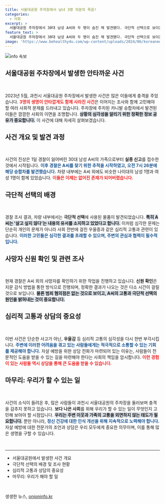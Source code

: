 ```yaml
---
title: 서울대공원 주차장에서 남녀 3명 의문의 죽음!
categories:
  - 사회
excerpt: >
  서울대공원 주차장에서 30대 남성 A씨와 두 명이 숨진 채 발견됐다. 극단적 선택으로 보이는 유서와 물품이 발견되었으며, 경찰은 추가 조사를 진행 중이다. 우울감으로 고통받는 이들을 위한 상담전화도 안내되고 있다.
feature_text: >
  서울대공원 주차장에서 30대 남성 A씨와 두 명이 숨진 채 발견됐다. 극단적 선택으로 보이는 유서와 물품이 발견되었으며, 경찰은 추가 조사를 진행 중이다. 우울감으로 고통받는 이들을 위한 상담전화도 안내되고 있다.
image: 'https://www.behealthy4u.com/wp-content/uploads/2024/06/koreanews.jpg'
---
```


<p><img src="https://www.behealthy4u.com/wp-content/uploads/2024/06/koreanews.jpg" alt="info 속보" /></p>

<h2 data-ke-size="size26">서울대공원 주차장에서 발생한 안타까운 사건</h2>

<p data-ke-size="size16">&nbsp;</p>

<p data-ke-size="size16">2023년 5월, 과천시 서울대공원 주차장에서 발생한 사건은 많은 이들에게 충격을 주었습니다. <b><span style="color: #ee2323;">3명의 생명이 안타깝게도 함께 사라진 사건</span></b>은 이어지는 조사와 함께 고민해야 할 여러 사회적 문제를 드러내고 있습니다. 주차장에 주차된 카니발 승합차에서 발견된 이들은 깜깜한 사회의 이면을 조명합니다. <b><span style=" background-color: #21538527;">상황의 심각성을 알리기 위한 정확한 정보 공유가 중요합니다.</span></b> 이 사건에 대해 자세히 살펴보겠습니다. </p>

<h2 data-ke-size="size26">사건 개요 및 발견 과정</h2>

<p data-ke-size="size16">&nbsp;</p>

<p data-ke-size="size16">사건의 진상은 1일 경찰이 잃어버린 30대 남성 A씨의 가족으로부터 <b>실종 신고</b>를 접수한 것에서 시작됩니다. <b><span style="color: #1a5490;">이후 경찰은 A씨를 찾기 위한 추적을 시작하였고, 오전 7시 26분에 해당 승합차를 발견했습니다.</span></b> 차량 내부에는 A씨 외에도 비슷한 나이대의 남성 1명과 여성 1명이 함께 있었습니다. <b><span style="color: #ee2323;">이들은 이제는 없어진 존재가 되어버렸습니다.</span></b> </p>

<h2 data-ke-size="size26">극단적 선택의 배경</h2>

<p data-ke-size="size16">&nbsp;</p>

<p data-ke-size="size16">경찰 조사 결과, 차량 내부에서는 <b>극단적 선택</b>에 사용된 물품이 발견되었습니다. <b><span style="background-color: #21538527;">특히 A씨는 '살고 싶지 않다'는 내용의 유서를 소지하고 있었다고 합니다.</span></b> 이처럼 심각한 문제는 단순히 개인의 문제가 아니라 사회 전반에 걸친 우울증과 같은 심리적 고통과 관련이 있습니다. <b><span style="color: #1a5490;">이러한 고민들은 심각한 결과를 초래할 수 있으며, 주변의 관심과 협력이 필수적입니다.</span></b> </p>

<h2 data-ke-size="size26">사망자 신원 확인 및 관련 조사</h2>

<p data-ke-size="size16">&nbsp;</p>

<p data-ke-size="size16">현재 경찰은 A씨 외의 사망자를 확인하기 위한 작업을 진행하고 있습니다. <b>신원 확인</b>은 지문 감식 방법을 통한 방식으로 진행되며, 정확한 결과가 나오는 것은 다소 시간이 걸릴 것으로 보입니다. <b><span style="background-color: #21538527;">물론 범죄 혐의점은 없는 것으로 보이고, A씨의 고통과 극단적 선택의 원인을 밝혀내는 것이 중요합니다.</span></b> </p>

<h2 data-ke-size="size26">심리적 고통과 상담의 중요성</h2>

<p data-ke-size="size16">&nbsp;</p>

<p data-ke-size="size16">이번 사건은 단순한 사고가 아닌, <b>우울감</b> 등 심리적 고통의 심각성을 다시 한번 부각시킵니다. <b><span style="color: #1a5490;">주변에 이러한 어려움을 겪고 있는 사람들에게는 적극적으로 소통할 수 있는 기회를 제공해야 합니다.</span></b> 자살 예방을 위한 상담 전화가 마련되어 있는 이유는, 사람들이 전문적인 도움을 받을 수 있는 길을 마련해야 한다는 사회의 책임을 암시합니다. <b><span style="color: #ee2323;">이런 경험이 있는 사람들 역시 상담을 통해 큰 도움을 받을 수 있습니다.</span></b> </p>

<h2 data-ke-size="size26">마무리: 우리가 할 수 있는 일</h2>

<p data-ke-size="size16">&nbsp;</p>

<p data-ke-size="size16">사건의 소식이 들려온 후, 많은 사람들이 과천시 서울대공원의 주차장을 둘러보며 충격을 감추지 못하고 있습니다. <b>보다 나은 사회</b>를 위해 우리가 할 수 있는 일이 무엇인지 고민해 보아야 할 시점입니다. <b><span style="background-color: #21538527;">우리는 주변 이웃과 가족의 고통을 외면하지 않는 태도가 필요합니다.</span></b> 뿐만 아니라, <b><span style="color: #1a5490;">정신 건강에 대한 인식 개선을 위해 지속적으로 노력해야 합니다.</span></b> 자살 예방에 대한 전문가의 조언과 상담은 우리 모두에게 중요한 의무이며, 이를 통해 많은 생명을 구할 수 있습니다.</p>

<p data-ke-size="size16">&nbsp;</p>

<hr>

<ul>
    <li>서울대공원에서 발생한 사건 개요</li>
    <li>극단적 선택의 배경 및 조사 현황</li>
    <li>심리적 고통과 상담의 중요성</li>
    <li>마무리: 우리가 해야 할 일</li>
</ul> 

<p data-ke-size="size16">&nbsp;</p>
생생한 뉴스, <a href="https://onioninfo.kr" rel="dofollow">onioninfo.kr</a>


